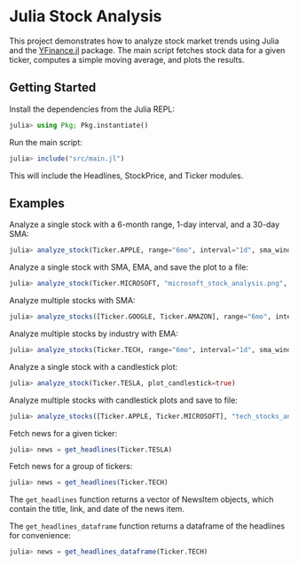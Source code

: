 # Julia Stock Analysis

This project demonstrates how to analyze stock market trends using Julia and the [YFinance.jl](https://github.com/sygwer/YFinance.jl) package. The main script fetches stock data for a given ticker, computes a simple moving average, and plots the results.

## Getting Started

Install the dependencies from the Julia REPL:
```julia
julia> using Pkg; Pkg.instantiate()
```

Run the main script:
```julia
julia> include("src/main.jl")
```
This will include the Headlines, StockPrice, and Ticker modules.  

## Examples

Analyze a single stock with a 6-month range, 1-day interval, and a 30-day SMA:
```julia
julia> analyze_stock(Ticker.APPLE, range="6mo", interval="1d", sma_window=30)
```

Analyze a single stock with SMA, EMA, and save the plot to a file:
```julia
julia> analyze_stock(Ticker.MICROSOFT, "microsoft_stock_analysis.png", range="6mo", interval="1d", sma_window=30, ema_window=50)
```

Analyze multiple stocks with SMA:
```julia
julia> analyze_stocks([Ticker.GOOGLE, Ticker.AMAZON], range="6mo", interval="1d", sma_window=30)
```

Analyze multiple stocks by industry with EMA:
```julia
julia> analyze_stocks(Ticker.TECH, range="6mo", interval="1d", sma_window=30, ema_window=50)
```

Analyze a single stock with a candlestick plot:
```julia
julia> analyze_stock(Ticker.TESLA, plot_candlestick=true)
```

Analyze multiple stocks with candlestick plots and save to file:
```julia
julia> analyze_stocks([Ticker.APPLE, Ticker.MICROSOFT], "tech_stocks_analysis.png", plot_candlestick=true)
```

Fetch news for a given ticker:
```julia
julia> news = get_headlines(Ticker.TESLA)
```

Fetch news for a group of tickers:
```julia
julia> news = get_headlines(Ticker.TECH)
```

The `get_headlines` function returns a vector of NewsItem objects, which contain the title, link, and date of the news item.

The `get_headlines_dataframe` function returns a dataframe of the headlines for convenience:
```julia
julia> news = get_headlines_dataframe(Ticker.TECH)
```
